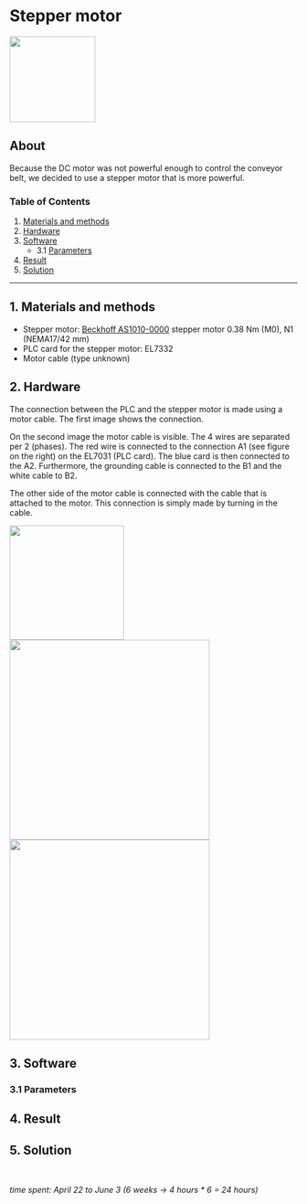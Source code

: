 # Stepper motor

<img src="https://i.postimg.cc/XqqWKYyp/bckhff.png" width="150">

## About
Because the DC motor was not powerful enough to control the conveyor belt, we decided to use a stepper motor that is more powerful.

### Table of Contents
1. [Materials and methods](#MM)
2. [Hardware](#H)
3. [Software](#code)
   - 3.1 [Parameters](#P)
4. [Result](#R)
5. [Solution](#S)

---

## 1. Materials and methods <a name="MM"></a>

- Stepper motor: [Beckhoff AS1010-0000](https://www.beckhoff.com/nl-be/products/motion/compact-drive-technology/asxxxx-stepper-motors/as1010.html) stepper motor 0.38 Nm (M0), N1 (NEMA17/42 mm)
- PLC card for the stepper motor: EL7332
- Motor cable (type unknown)

## 2. Hardware <a name="H"></a>

The connection between the PLC and the stepper motor is made using a motor cable. The first image shows the connection.

On the second image the motor cable is visible. The 4 wires are separated per 2 (phases). The red wire is connected to the connection A1 (see figure on the right) on the EL7031 (PLC card). The blue card is then connected to the A2. Furthermore, the grounding cable is connected to the B1 and the white cable to B2.

The other side of the motor cable is connected with the cable that is attached to the motor. This connection is simply made by turning in the cable.

<p float="left">
  <img src="https://i.postimg.cc/HsVCJFTk/IMG-9162.jpg" width="200" />
  <img src="https://infosys.beckhoff.com/content/1033/ep7342-0002/Images/png/3662419467__Web.png" width="350" /> 
  <img src="https://infosys.beckhoff.com/content/1033/el70x1/Images/gif/2257942795__en-US__Web.gif" width="350" />
</p>


## 3. Software <a name="code"></a>
  ### 3.1 Parameters <a name="P"></a>

## 4. Result <a name="R"></a>


## 5. Solution <a name="S"></a>


<br />

*time spent: April 22 to June 3 (6 weeks -> 4 hours * 6 = 24 hours)*
